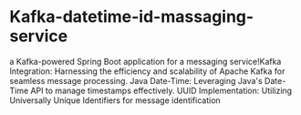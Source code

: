 # Kafka-datetime-id-massaging-service
a Kafka-powered Spring Boot application for a messaging service!Kafka Integration: Harnessing the efficiency and scalability of Apache Kafka for seamless message processing. Java Date-Time: Leveraging Java's Date-Time API to manage timestamps effectively. UUID Implementation: Utilizing Universally Unique Identifiers for message identification 
